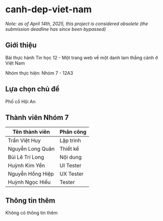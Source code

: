 # canh-dep-viet-nam
_Note: as of April 14th, 2025, this project is considered obsolete (the submission deadline has since been bypassed)_
## Giới thiệu
Bài thực hành Tin học 12 - Một trang web về một danh lam thắng cảnh ở Việt Nam

Nhóm thực hiện: Nhóm 7 - 12A3
## Lựa chọn chủ đề
Phố cổ Hội An
## Thành viên Nhóm 7
| Tên thành viên | Phân công |
| ---- | --- |
| Trần Việt Huy  | Lập trình |
| Nguyễn Long Quân  | Thiết kế |
| Bùi Lê Trí Long  | Nội dung |
| Huỳnh Kim Yến  | UI Tester |
| Nguyễn Hồng Hiệp  | UX Tester |
| Huỳnh Ngọc Hiếu  | Tester |
## Thông tin thêm
Không có thông tin thêm
